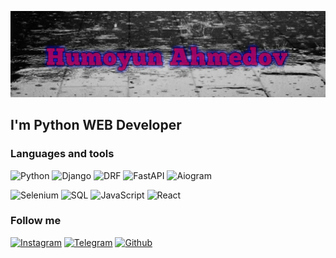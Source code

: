 ![Header](https://github.com/Humoyun209/humoyun209/blob/master/assets/github1.jpg)

## I'm Python WEB Developer

### Languages and tools

![Python](https://img.shields.io/badge/-Python-090909?style=for-the-badge&logo=python)
![Django](https://img.shields.io/badge/-Django-090909?style=for-the-badge&logo=django)
![DRF](https://img.shields.io/badge/-DRF-090909?style=for-the-badge&logo=django)
![FastAPI](https://img.shields.io/badge/-FastAPI-090909?style=for-the-badge&logo=fastapi)
![Aiogram](https://img.shields.io/badge/-Aiogram-090909?style=for-the-badge&logo=Aiogram)

![Selenium](https://img.shields.io/badge/-Selenium-090909?style=for-the-badge&logo=selenium)
![SQL](https://img.shields.io/badge/PostgreSQL-316192?style=for-the-badge&logo=postgresql&logoColor=white)
![JavaScript](https://img.shields.io/badge/JavaScript-F7DF1E?style=for-the-badge&logo=javascript&logoColor=black)
![React](https://img.shields.io/badge/-React-090909?style=for-the-badge&logo=React)

### Follow me
[![Instagram](https://img.shields.io/badge/-Instagram-090909?style=for-the-badge&logo=instagram)](https://www.instagram.com/h.ahmedov209/)
[![Telegram](https://img.shields.io/badge/-Telegram-090909?style=for-the-badge&logo=telegram)](https://t.me/Humoyun209)
[![Github](https://img.shields.io/badge/-Github-090909?style=for-the-badge&logo=github)](https://github.com/Humoyun209)
